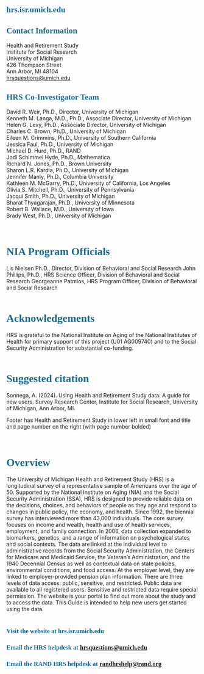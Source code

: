 <!-- Front Matter -->

<head>
    <link href="stylesheet/stylesheet-master.css" type="text/css" rel="stylesheet">
</head>

<!-- TO DO: add HRS logo image -->

## <span style="color: #1c6c8c; font-family: cambria"> hrs.isr.umich.edu </span>
## <span style="color: #1c6c8c; font-family: cambria"> Contact Information </span>

<!-- TO DO: apply stylesheet across all text with endlines -->

Health and Retirement Study \
Institute for Social Research \
University of Michigan \
426 Thompson Street \
Ann Arbor, MI 48104 \
hrsquestions@umich.edu


## <span style="color: #1c6c8c; font-family: cambria"> HRS Co-Investigator Team </span>

<!-- TO DO: apply stylesheet across all text with endlines -->

David R. Weir, Ph.D., Director, University of Michigan \
Kenneth M. Langa, M.D., Ph.D., Associate Director, University  of Michigan \
Helen G. Levy, Ph.D., Associate Director, University of Michigan \
Charles C. Brown, Ph.D., University of Michigan \
Eileen M. Crimmins, Ph.D., University of Southern California \
Jessica Faul, Ph.D., University of Michigan \
Michael D. Hurd, Ph.D., RAND \
Jodi Schimmel Hyde, Ph.D., Mathematica \
Richard N. Jones, Ph.D., Brown University \
Sharon L.R. Kardia, Ph.D., University of Michigan \
Jennifer Manly, Ph.D., Columbia University \
Kathleen M. McGarry, Ph.D., University of California, Los Angeles \
Olivia S. Mitchell, Ph.D., University of Pennsylvania \
Jacqui Smith, Ph.D., University of Michigan \
Bharat Thyagarajan, Ph.D., University of Minnesota \
Robert B. Wallace, M.D., University of Iowa \
Brady West, Ph.D., University of Michigan


<br>


# <span style="color: #1c6c8c; font-family: cambria"> NIA Program Officials </span>

<div class="hrs-text">
Lis Nielsen Ph.D., Director, Division of Behavioral and Social Research
John Phillips, Ph.D., HRS Science Officer, Division of Behavioral and Social Research
Georgeanne Patmios, HRS Program Officer, Division of Behavioral and Social Research
</div>


<br>


# <span style="color: #1c6c8c; font-family: cambria">Acknowledgements</span>

<div class="hrs-text">
HRS is grateful to the National Institute on Aging of the National Institutes of Health for primary support of this project (U01 AG009740) and to the Social Security Administration for substantial co-funding.
</div>

<br>


# <span style="color: #1c6c8c; font-family: cambria">Suggested citation</span>

<div class="hrs-text">
Sonnega, A. (2024). Using Health and Retirement Study data: A guide for new users. Survey Research Center, Institute for Social Research, University of Michigan, Ann Arbor, MI.

Footer has Health and Retirement Study in lower left in small font and title and page number on the right (with page number bolded)
</div>


<br>


# <span style="color: #1c6c8c; font-family: cambria">Overview</span>



<div class="hrs-text">
The University of Michigan Health and Retirement Study (HRS) is a longitudinal survey of a representative sample of Americans over the age of 50.  Supported by the National Institute on Aging (NIA) and the Social Security Administration (SSA), HRS is designed to provide reliable data on the decisions, choices, and behaviors of people as they age and respond to changes in public policy, the economy, and health. Since 1992, the biennial survey has interviewed more than 43,000 individuals. The core survey focuses on income and wealth, health and use of health services, employment, and family connection. In 2006, data collection expanded to biomarkers, genetics, and a range of information on psychological states and social contexts. The data are linked at the individual level to administrative records from the Social Security Administration, the Centers for Medicare and Medicaid Service, the Veteran’s Administration, and the 1940 Decennial Census as well as contextual data on state policies, environmental conditions, and food access. At the employer level, they are linked to employer-provided pension plan information. There are three levels of data access: public, sensitive, and restricted. Public data are available to all registered users. Sensitive and restricted data require special permission. The website is your portal to find out more about the study and to access the data. This Guide is intended to help new users get started using the data.
</div>

<br>

<!-- TO DO: centering each header below -->

### <span style="color: #1c6c8c; font-family: cambria; text-align: center;"> Visit the website at hrs.isr.umich.edu </span>

### <span style="color: #1c6c8c; font-family: cambria"> Email the HRS helpdesk at hrsquestions@umich.edu </span> 

### <span style="color: #1c6c8c; font-family: cambria"> Email the RAND HRS helpdesk at randhrshelp@rand.org </span>
